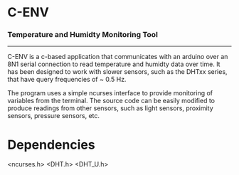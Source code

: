 # C-ENV
### Temperature and Humidty Monitoring Tool

---

C-ENV is a c-based application that communicates with an arduino over 
an 8N1 serial connection to read temperature and humidty data over 
time. It has been designed to work with slower sensors, such as the DHTxx 
series, that have query frequencies of ~ 0.5 Hz.

The program uses a simple ncurses interface to provide monitoring of 
variables from the terminal. The source code can be easily modified to 
produce readings from other sensors, such as light sensors, proximity 
sensors, pressure sensors, etc.

# Dependencies

<ncurses.h>
<DHT.h>
<DHT_U.h> 

